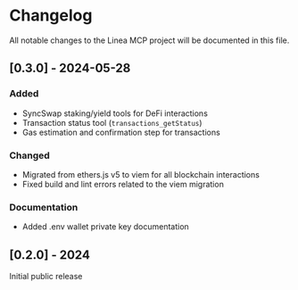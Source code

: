 # Changelog

All notable changes to the Linea MCP project will be documented in this file.

## [0.3.0] - 2024-05-28

### Added
- SyncSwap staking/yield tools for DeFi interactions
- Transaction status tool (`transactions_getStatus`)
- Gas estimation and confirmation step for transactions

### Changed
- Migrated from ethers.js v5 to viem for all blockchain interactions
- Fixed build and lint errors related to the viem migration

### Documentation
- Added .env wallet private key documentation

## [0.2.0] - 2024

Initial public release 